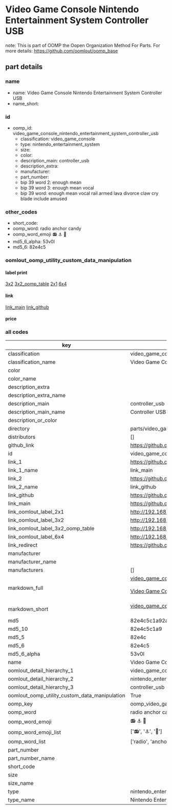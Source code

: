 # Video Game Console Nintendo Entertainment System Controller USB  

note: This is part of OOMP the Oopen Organization Method For Parts. For more details: https://github.com/oomlout/oomp_base

##  part details
  







### name
* name: Video Game Console Nintendo Entertainment System Controller USB
* name_short: 
### id
* oomp_id: video_game_console_nintendo_entertainment_system_controller_usb
  * classification: video_game_console
  * type: nintendo_entertainment_system
  * size: 
  * color: 
  * description_main: controller_usb
  * description_extra: 
  * manufacturer: 
  * part_number: 
  * bip 39 word 2: enough mean
  * bip 39 word 3: enough mean vocal
  * bip 39 word: enough mean vocal rail armed lava divorce claw cry blade include amused

### other_codes
* short_code: 
* oomp_word: radio anchor candy
* oomp_word_emoji :radio: :anchor: :candy:
* md5_6_alpha: 53v0l
* md5_6: 82e4c5






### oomlout_oomp_utility_custom_data_manipulation
#### label print
[3x2](http://192.168.1.245:1112/?label=oomp%2053v0l)
[3x2_oomp_table](http://192.168.1.108:1112/?label=oomp%2053v0l)
[2x1](http://192.168.1.242:1112/?label=oomp%2053v0l)
[6x4](http://192.168.1.55:1112/?label=oomp%2053v0l)    

#### link

[link_main](https://github.com/oomlout/oomlout_oomp_version_1_messy/tree/main/parts/video_game_console_nintendo_entertainment_system_controller_usb) [link_github](https://github.com/oomlout/oomlout_oomp_version_1_messy/tree/main/parts/video_game_console_nintendo_entertainment_system_controller_usb)                             

#### price







### all codes 
| key | value |  
| --- | --- |  
| classification | video_game_console |  
| classification_name | Video Game Console |  
| color |  |  
| color_name |  |  
| description_extra |  |  
| description_extra_name |  |  
| description_main | controller_usb |  
| description_main_name | Controller USB |  
| description_or_color |   |  
| directory | parts/video_game_console_nintendo_entertainment_system_controller_usb |  
| distributors | [] |  
| github_link | https://github.com/oomlout/oomlout_oomp_part_src/tree/main/parts/video_game_console_nintendo_entertainment_system_controller_usb |  
| id | video_game_console_nintendo_entertainment_system_controller_usb |  
| link_1 | https://github.com/oomlout/oomlout_oomp_version_1_messy/tree/main/parts/video_game_console_nintendo_entertainment_system_controller_usb |  
| link_1_name | link_main |  
| link_2 | https://github.com/oomlout/oomlout_oomp_version_1_messy/tree/main/parts/video_game_console_nintendo_entertainment_system_controller_usb |  
| link_2_name | link_github |  
| link_github | https://github.com/oomlout/oomlout_oomp_version_1_messy/tree/main/parts/video_game_console_nintendo_entertainment_system_controller_usb |  
| link_main | https://github.com/oomlout/oomlout_oomp_version_1_messy/tree/main/parts/video_game_console_nintendo_entertainment_system_controller_usb |  
| link_oomlout_label_2x1 | http://192.168.1.242:1112/?label=oomp%2053v0l |  
| link_oomlout_label_3x2 | http://192.168.1.245:1112/?label=oomp%2053v0l |  
| link_oomlout_label_3x2_oomp_table | http://192.168.1.108:1112/?label=oomp%2053v0l |  
| link_oomlout_label_6x4 | http://192.168.1.55:1112/?label=oomp%2053v0l |  
| link_redirect | https://github.com/oomlout/oomlout_oomp_version_1_messy/tree/main/parts/video_game_console_nintendo_entertainment_system_controller_usb |  
| manufacturer |  |  
| manufacturer_name |  |  
| manufacturers | [] |  
| markdown_full | [video_game_console_nintendo_entertainment_system_controller_usb](none)<br>[](none)<br>[Video Game Console Nintendo Entertainment System Controller Usb](none)<br><br> |  
| markdown_short | [video_game_console_nintendo_entertainment_system_controller_usb](none)<br><br> |  
| md5 | 82e4c5c1a92a0801f705eb0feaa27257 |  
| md5_10 | 82e4c5c1a9 |  
| md5_5 | 82e4c |  
| md5_6 | 82e4c5 |  
| md5_6_alpha | 53v0l |  
| name | Video Game Console Nintendo Entertainment System Controller USB |  
| oomlout_detail_hierarchy_1 | video_game_console |  
| oomlout_detail_hierarchy_2 | nintendo_entertainment_system |  
| oomlout_detail_hierarchy_3 | controller_usb |  
| oomlout_oomp_utility_custom_data_manipulation | True |  
| oomp_key | oomp_video_game_console_nintendo_entertainment_system_controller_usb |  
| oomp_word | radio anchor candy |  
| oomp_word_emoji | :radio: :anchor: :candy: |  
| oomp_word_emoji_list | [':radio:', ':anchor:', ':candy:'] |  
| oomp_word_list | ['radio', 'anchor', 'candy'] |  
| part_number |  |  
| part_number_name |  |  
| short_code |  |  
| size |  |  
| size_name |  |  
| type | nintendo_entertainment_system |  
| type_name | Nintendo Entertainment System |  
